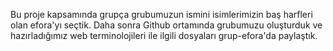 Bu proje kapsamında grupça grubumuzun ismini isimlerimizin baş harfleri olan efora'yı seçtik. Daha sonra Github ortamında grubumuzu oluşturduk ve hazırladığımız web terminolojileri ile ilgili dosyaları grup-efora'da paylaştık. 
